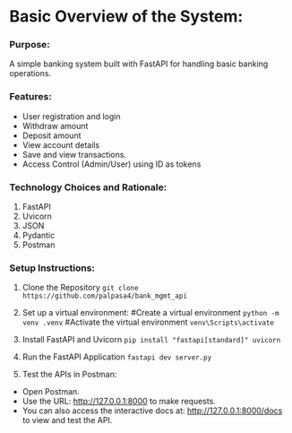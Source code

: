 # Basic Overview of the System:

### Purpose: 
A simple banking system built with FastAPI for handling basic banking operations.

### Features:
- User registration and login
- Withdraw amount
- Deposit amount
- View account details
- Save and view transactions.
- Access Control (Admin/User) using ID as tokens

### Technology Choices and Rationale:
1. FastAPI
2. Uvicorn
3. JSON
4. Pydantic
5. Postman

### Setup Instructions:

1. Clone the Repository
```git clone https://github.com/palpasa4/bank_mgmt_api```

2. Set up a virtual environment:
#Create a virtual environment
```python -m venv .venv```
#Activate the virtual environment
```venv\Scripts\activate```

2. Install FastAPI and Uvicorn
```pip install "fastapi[standard]" uvicorn```

3. Run the FastAPI Application
```fastapi dev server.py```

4. Test the APIs in Postman:
- Open Postman.
- Use the URL: http://127.0.0.1:8000 to make requests.
- You can also access the interactive docs at: http://127.0.0.1:8000/docs to view and test the API.